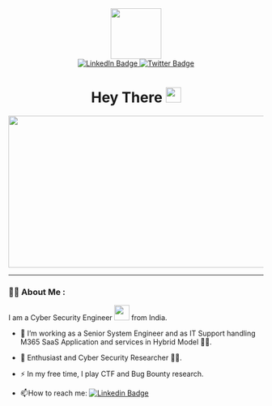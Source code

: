 <div id="header" align="center">
  <img src="https://media.giphy.com/media/M9gbBd9nbDrOTu1Mqx/giphy.gif" width="100"/>
</div>


<div id="badges" align="center">
  <a href="https://www.linkedin.com/in/karthikeyan-v1798/">
    <img src="https://img.shields.io/badge/LinkedIn-blue?style=for-the-badge&logo=linkedin&logoColor=white" alt="LinkedIn Badge"/>
  </a>
  <a href="https://twitter.com/Karthikeyan1798">
    <img src="https://img.shields.io/badge/Twitter-blue?style=for-the-badge&logo=twitter&logoColor=white" alt="Twitter Badge"/>
  </a>
  <br>
  <img src="https://komarev.com/ghpvc/?username=Karthikeyan01V&style=flat-square&color=blue" alt=""/>
</div>
<div id="header" align="center">
<h1>
  Hey There
  <img src="https://media.giphy.com/media/hvRJCLFzcasrR4ia7z/giphy.gif" width="30px"/>
</h1>
</div>

<div align="center">
  <img src="https://media.giphy.com/media/dWesBcTLavkZuG35MI/giphy.gif" width="600" height="300"/>
</div>

---

### :man_technologist: About Me : 

I am a Cyber Security Engineer <img src="https://media.giphy.com/media/WUlplcMpOCEmTGBtBW/giphy.gif" width="30"> from India.

- :space_invader: I’m working as a Senior System Engineer and as IT Support handling M365 SaaS Application and services in Hybrid Model  :man_technologist:.

- :space_invader: Enthusiast and Cyber Security Researcher :man_technologist:.

- :zap: In my free time, I play CTF and Bug Bounty research.

- :mailbox:How to reach me: [![Linkedin Badge](https://img.shields.io/badge/LinkedIn-blue?style=for-the-badge&logo=linkedin&logoColor=white)]([https://www.linkedin.com/in/karthikeyan-v1798/])